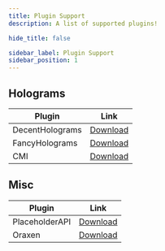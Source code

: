 ```yaml
---
title: Plugin Support
description: A list of supported plugins!

hide_title: false

sidebar_label: Plugin Support
sidebar_position: 1
---
```

## Holograms
| Plugin          | Link                                                                                                                                |
|-----------------|-------------------------------------------------------------------------------------------------------------------------------------|
| DecentHolograms | [Download](https://modrinth.com/plugin/decentholograms)                         |
| FancyHolograms  | [Download](https://modrinth.com/plugin/fancyholograms)                                                                              |
| CMI             | [Download](https://www.spigotmc.org/resources/cmi-298-commands-insane-kits-portals-essentials-economy-mysql-sqlite-much-more.3742/) |

## Misc
| Plugin         | Link                                                                                                                                                  |
|----------------|-------------------------------------------------------------------------------------------------------------------------------------------------------|
| PlaceholderAPI | [Download](https://hangar.papermc.io/HelpChat/PlaceholderAPI)                                                                                   |
| Oraxen         | [Download](https://www.spigotmc.org/resources/%E2%98%84%EF%B8%8F-oraxen-custom-items-blocks-emotes-furniture-resourcepack-and-gui-1-18-1-20-4.72448/) |